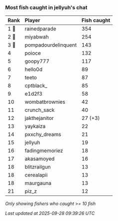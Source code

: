 ### Most fish caught in jellyuh's chat

| Rank  | Player              | Fish caught |
|:------|:--------------------|:------------|
| 1 🥇  | rainedparade        | 354         |
| 2 🥈  | miyabwah            | 254         |
| 3 🥉  | pompadourdelinquent | 143         |
| 4     | poioce              | 132         |
| 5     | goopy777            | 117         |
| 6     | hello0d             | 89          |
| 7     | teeto               | 87          |
| 8     | cptblack_           | 85          |
| 9     | e1d2f3              | 58          |
| 10    | wombatbrownies      | 42          |
| 11    | crunch_sack         | 40          |
| 12    | jakthejanitor       | 27 (+3)     |
| 13    | yaykaiza            | 22          |
| 14    | pxxchy_dreams       | 21          |
| 15    | jellyuh             | 19          |
| 16    | fadingmemoriez      | 18          |
| 17    | akasamoyed          | 16          |
| 18    | blitzrailgun        | 13          |
| 18    | cerealapii          | 13          |
| 18    | maurgauna           | 13          |
| 21    | piz_z               | 12          |

_Only showing fishers who caught >= 10 fish_

_Last updated at 2025-09-28 09:39:26 UTC_